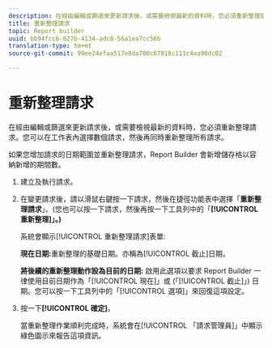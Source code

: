 ```yaml
---
description: 在經由編輯或篩選來更新請求後，或需要檢視最新的資料時，您必須重新整理請求。您可以在工作表內選擇數個請求，然後再同時重新整理所有請求。
title: 重新整理請求
topic: Report builder
uuid: bb94fcc6-027b-4134-adc8-56a1ea7cc56b
translation-type: tm+mt
source-git-commit: 99ee24efaa517e8da700c67818c111c4aa90dc02

---
```



# 重新整理請求

在經由編輯或篩選來更新請求後，或需要檢視最新的資料時，您必須重新整理請求。您可以在工作表內選擇數個請求，然後再同時重新整理所有請求。

如果您增加請求的日期範圍並重新整理請求，Report Builder 會新增儲存格以容納新增的期間數。

1. 建立及執行請求。
1. 在變更請求後，請以滑鼠右鍵按一下請求，然後在捷徑功能表中選擇「**重新整理請求**」。(您也可以按一下請求，然後再按一下工具列中的「**[!UICONTROL 重新整理]」。)**

   系統會顯示[!UICONTROL 重新整理請求]表單: 

   **現在日期:**&#x200B;重新整理的基礎日期。亦稱為[!UICONTROL 截止]日期。

   **將後續的重新整理動作設為目前的日期:** 啟用此選項以要求 Report Builder 一律使用目前日期作為「[!UICONTROL 現在]」或 (「[!UICONTROL 截止]」) 日期。您可以按一下工具列中的「[!UICONTROL 選項]」來回復這項設定。
1. 按一下&#x200B;**[!UICONTROL 確定]**。

   當重新整理作業順利完成時，系統會在[!UICONTROL 「請求管理員]」中顯示綠色圖示來報告這項資訊。
